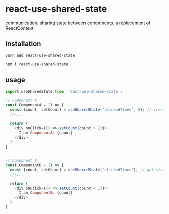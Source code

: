 # react-use-shared-state

communication, sharing state between components. a replacement of ReactContext.

## installation

```console
yarn add react-use-shared-state

npm i react-use-shared-state
```

## usage

```javascript
import useSharedState from 'react-use-shared-state';

// Component A
const ComponentA = () => {
  const [count, setCount] = useSharedState('clickedTimes', 0); // create a global state with state name and default value
  ///...

  return (
    <div onClick={() => setCount(count + 1)}>
      I am ComponentA: {count}
    </div>
  )
}


// Component B
const ComponentB = () => {
  const [count, setCount] = useSharedState('clickedTimes'); // get state with state name
  ///...

  return (
    <div onClick={() => setCount(count + 1)}>
      I am ComponentB: {count}
    </div>
  )
}
```
